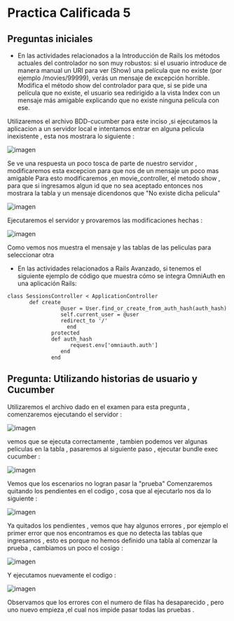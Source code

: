 # Practica Calificada 5
## Preguntas iniciales 

* En las actividades relacionados a la Introducción de Rails los métodos actuales del controlador no son muy robustos: si el usuario introduce de manera manual un URI para ver (Show) una película que no existe (por ejemplo /movies/99999), verás un mensaje de excepción horrible. Modifica el método show del controlador para que, si se pide una película que no existe, el usuario sea redirigido a la vista Index con un mensaje más amigable explicando que no existe ninguna película con ese.
  
 Utilizaremos el archivo BDD-cucumber para este inciso ,si ejecutamos la aplicacion a un servidor local e intentamos entrar en alguna pelicula inexistente , esta nos mostrara lo siguiente :

 ![imagen](https://github.com/peg1163/PC5_CC3S2/assets/92898224/df18300d-1d8b-4a19-a473-0133a13a7755)

Se ve una respuesta un poco tosca de parte de nuestro servidor , modificaremos esta excepcion para que nos de un mensaje un poco mas amigable 
Para esto modificaremos ,en movie_controller, el metodo show , para que si ingresamos algun id que no sea aceptado entonces nos mostrara la tabla y un mensaje dicendonos que "No existe dicha pelicula"  

![imagen](https://github.com/peg1163/PC5_CC3S2/assets/92898224/89110721-f51c-4afb-87bd-5c50688637a4)

Ejecutaremos el servidor y provaremos las modificaciones hechas :

![imagen](https://github.com/peg1163/PC5_CC3S2/assets/92898224/2ef61665-d0cd-4288-b9a5-e6b9e00ac0d4)

Como vemos nos muestra el mensaje y las tablas de las peliculas para seleccionar otra


* En las actividades relacionados a Rails Avanzado, si tenemos el siguiente ejemplo de código que muestra cómo se integra OmniAuth en una aplicación Rails:
```
class SessionsController < ApplicationController
 	   def create
    	         @user = User.find_or_create_from_auth_hash(auth_hash)
    	         self.current_user = @user
    	         redirect_to '/'
                   end
          	  protected
          	  def auth_hash
            		request.env['omniauth.auth']
                 end
              end
```


## Pregunta:   Utilizando historias de usuario y Cucumber 

Utilizaremos el archivo dado en el examen para esta pregunta , comenzaremos ejecutando el servidor :  

![imagen](https://github.com/peg1163/PC5_CC3S2/assets/92898224/445bb7ab-62fa-4622-8fa0-50092c18630b)

vemos que se ejecuta correctamente , tambien podemos ver algunas peliculas en la tabla , pasaremos al siguiente paso , ejecutar bundle exec cucumber :

![imagen](https://github.com/peg1163/PC5_CC3S2/assets/92898224/f8b84a63-08c4-406b-bd77-81118161a5f6)

Vemos que los escenarios no logran pasar la "prueba"
Comenzaremos quitando los pendientes en el codigo , cosa que al ejecutarlo  nos da lo siguiente :

![imagen](https://github.com/peg1163/PC5_CC3S2/assets/92898224/da60c3ad-fca7-4944-a575-942166f7e4e2)

Ya quitados los pendientes , vemos que hay algunos errores , por ejemplo el primer error que nos encontramos es que no detecta las tablas que ingresamos , esto es porque no hemos definido una tabla al comenzar la prueba , cambiamos un poco el cosigo : 

![imagen](https://github.com/peg1163/PC5_CC3S2/assets/92898224/42312630-bf4e-4562-82d4-4fde4b270c48)

Y ejecutamos nuevamente el  codigo :

![imagen](https://github.com/peg1163/PC5_CC3S2/assets/92898224/fc76f43e-05a1-40fe-b83f-87341fd75331)

Observamos que los errores con el numero de filas ha desaparecido , pero uno nuevo empieza ,el cual nos impide pasar todas las pruebas .




